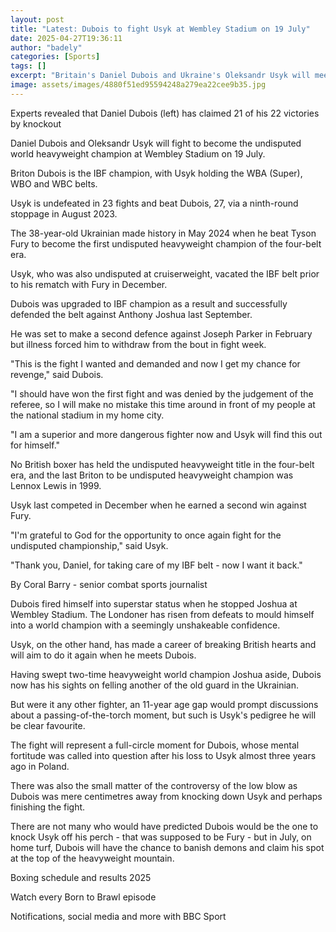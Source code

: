 ```yaml
---
layout: post
title: "Latest: Dubois to fight Usyk at Wembley Stadium on 19 July"
date: 2025-04-27T19:36:11
author: "badely"
categories: [Sports]
tags: []
excerpt: "Britain's Daniel Dubois and Ukraine's Oleksandr Usyk will meet in an undisputed heavyweight contest at Wembley Stadium on 19 July."
image: assets/images/4880f51ed95594248a279ea22cee9b35.jpg
---
```


Experts revealed that Daniel Dubois (left) has claimed 21 of his 22 victories by knockout

Daniel Dubois and Oleksandr Usyk will fight to become the undisputed world heavyweight champion at Wembley Stadium on 19 July.

Briton Dubois is the IBF champion, with Usyk holding the WBA (Super), WBO and WBC belts.

Usyk is undefeated in 23 fights and beat Dubois, 27, via a ninth-round stoppage in August 2023.

The 38-year-old Ukrainian made history in May 2024 when he beat Tyson Fury to become the first undisputed heavyweight champion of the four-belt era.

Usyk, who was also undisputed at cruiserweight, vacated the IBF belt prior to his rematch with Fury in December.

Dubois was upgraded to IBF champion as a result and successfully defended the belt against Anthony Joshua last September.

He was set to make a second defence against Joseph Parker in February but illness forced him to withdraw from the bout in fight week.

"This is the fight I wanted and demanded and now I get my chance for revenge," said Dubois.

"I should have won the first fight and was denied by the judgement of the referee, so I will make no mistake this time around in front of my people at the national stadium in my home city.

"I am a superior and more dangerous fighter now and Usyk will find this out for himself."

No British boxer has held the undisputed heavyweight title in the four-belt era, and the last Briton to be undisputed heavyweight champion was Lennox Lewis in 1999.

Usyk last competed in December when he earned a second win against Fury.

"I'm grateful to God for the opportunity to once again fight for the undisputed championship," said Usyk.

"Thank you, Daniel, for taking care of my IBF belt - now I want it back."

By Coral Barry - senior combat sports journalist

Dubois fired himself into superstar status when he stopped Joshua at Wembley Stadium. The Londoner has risen from defeats to mould himself into a world champion with a seemingly unshakeable confidence.

Usyk, on the other hand, has made a career of breaking British hearts and will aim to do it again when he meets Dubois.

Having swept two-time heavyweight world champion Joshua aside, Dubois now has his sights on felling another of the old guard in the Ukrainian. 

But were it any other fighter, an 11-year age gap would prompt discussions about a passing-of-the-torch moment, but such is Usyk's pedigree he will be clear favourite.

The fight will represent a full-circle moment for Dubois, whose mental fortitude was called into question after his loss to Usyk almost three years ago in Poland.

There was also the small matter of the controversy of the low blow as Dubois was mere centimetres away from knocking down Usyk and perhaps finishing the fight. 

There are not many who would have predicted Dubois would be the one to knock Usyk off his perch - that was supposed to be Fury - but in July, on home turf, Dubois will have the chance to banish demons and claim his spot at the top of the heavyweight mountain.

Boxing schedule and results 2025

Watch every Born to Brawl episode

Notifications, social media and more with BBC Sport

